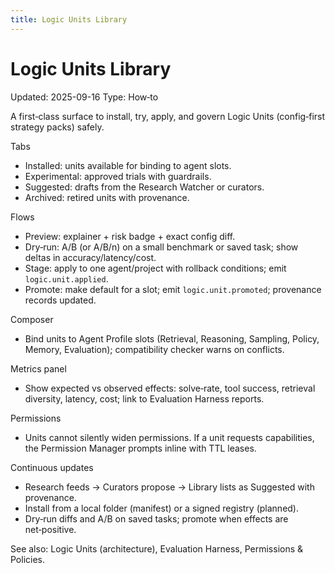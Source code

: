 ```yaml
---
title: Logic Units Library
---
```


# Logic Units Library
Updated: 2025-09-16
Type: How‑to

A first‑class surface to install, try, apply, and govern Logic Units (config‑first strategy packs) safely.

Tabs
- Installed: units available for binding to agent slots.
- Experimental: approved trials with guardrails.
- Suggested: drafts from the Research Watcher or curators.
- Archived: retired units with provenance.

Flows
- Preview: explainer + risk badge + exact config diff.
- Dry‑run: A/B (or A/B/n) on a small benchmark or saved task; show deltas in accuracy/latency/cost.
- Stage: apply to one agent/project with rollback conditions; emit `logic.unit.applied`.
- Promote: make default for a slot; emit `logic.unit.promoted`; provenance records updated.

Composer
- Bind units to Agent Profile slots (Retrieval, Reasoning, Sampling, Policy, Memory, Evaluation); compatibility checker warns on conflicts.

Metrics panel
- Show expected vs observed effects: solve‑rate, tool success, retrieval diversity, latency, cost; link to Evaluation Harness reports.

Permissions
- Units cannot silently widen permissions. If a unit requests capabilities, the Permission Manager prompts inline with TTL leases.

Continuous updates
- Research feeds → Curators propose → Library lists as Suggested with provenance.
- Install from a local folder (manifest) or a signed registry (planned).
- Dry‑run diffs and A/B on saved tasks; promote when effects are net‑positive.

See also: Logic Units (architecture), Evaluation Harness, Permissions & Policies.
